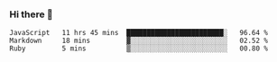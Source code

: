 ### Hi there 👋

<!--START_SECTION:waka-->
```text
JavaScript   11 hrs 45 mins  ████████████████████████░   96.64 % 
Markdown     18 mins         ▓░░░░░░░░░░░░░░░░░░░░░░░░   02.52 % 
Ruby         5 mins          ▒░░░░░░░░░░░░░░░░░░░░░░░░   00.80 % 
```
<!--END_SECTION:waka-->

<!--
**acasarsa/acasarsa** is a ✨ _special_ ✨ repository because its `README.md` (this file) appears on your GitHub profile.

Here are some ideas to get you started:

- 🔭 I’m currently working on ...
- 🌱 I’m currently learning ...
- 👯 I’m looking to collaborate on ...
- 🤔 I’m looking for help with ...
- 💬 Ask me about ...
- 📫 How to reach me: ...
- 😄 Pronouns: ...
- ⚡ Fun fact: ...
-->
